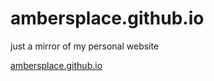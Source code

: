# ambersplace.github.io

just a mirror of my personal website

[ambersplace.github.io](https://ambersplace.github.io/)
